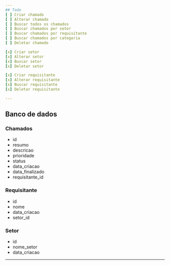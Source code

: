 ```yaml
---
## Todo
[ ] Criar chamado
[ ] Alterar chamado
[ ] Buscar todos os chamados
[ ] Buscar chamados por setor
[ ] Buscar chamados por requisitante
[ ] Buscar chamados por categoria
[ ] Deletar chamado

[x] Criar setor
[x] Alterar setor
[x] Buscar setor
[x] Deletar setor

[x] Criar requisitante
[x] Alterar requisitante
[x] Buscar requisitante
[x] Deletar requisitante

---
```

## Banco de dados

### Chamados
- id
- resumo
- descricao
- prioridade
- status
- data_criacao
- data_finalizado
- requisitante_id
 
### Requisitante
- id
- nome
- data_criacao
- setor_id

### Setor
- id
- nome_setor
- data_criacao
---